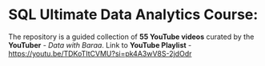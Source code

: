 # SQL Ultimate Data Analytics Course: 

The repository is a guided collection of **55 YouTube videos** curated by the **YouTuber** - _Data with Baraa_. 
Link to **YouTube Playlist** - https://youtu.be/TDKoTItCVMU?si=pk4A3wV8S-2jdOdr

